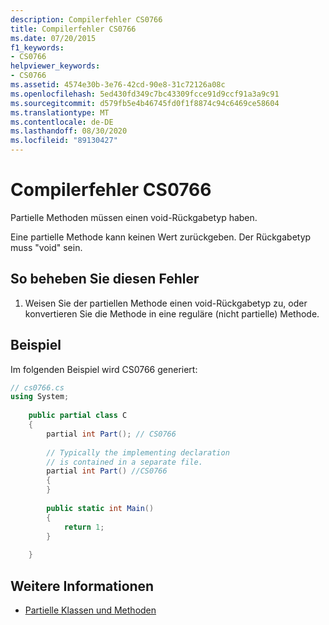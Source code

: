 ```yaml
---
description: Compilerfehler CS0766
title: Compilerfehler CS0766
ms.date: 07/20/2015
f1_keywords:
- CS0766
helpviewer_keywords:
- CS0766
ms.assetid: 4574e30b-3e76-42cd-90e8-31c72126a08c
ms.openlocfilehash: 5ed430fd349c7bc43309fcce91d9ccf91a3a9c91
ms.sourcegitcommit: d579fb5e4b46745fd0f1f8874c94c6469ce58604
ms.translationtype: MT
ms.contentlocale: de-DE
ms.lasthandoff: 08/30/2020
ms.locfileid: "89130427"
---
```

# <a name="compiler-error-cs0766"></a>Compilerfehler CS0766
Partielle Methoden müssen einen void-Rückgabetyp haben.  
  
 Eine partielle Methode kann keinen Wert zurückgeben. Der Rückgabetyp muss "void" sein.  
  
## <a name="to-correct-this-error"></a>So beheben Sie diesen Fehler  
  
1. Weisen Sie der partiellen Methode einen void-Rückgabetyp zu, oder konvertieren Sie die Methode in eine reguläre (nicht partielle) Methode.  
  
## <a name="example"></a>Beispiel  
 Im folgenden Beispiel wird CS0766 generiert:  
  
```csharp  
// cs0766.cs  
using System;  
  
    public partial class C  
    {  
        partial int Part(); // CS0766  
  
        // Typically the implementing declaration  
        // is contained in a separate file.  
        partial int Part() //CS0766  
        {  
        }  
  
        public static int Main()  
        {  
            return 1;  
        }  
  
    }  
```  
  
## <a name="see-also"></a>Weitere Informationen

- [Partielle Klassen und Methoden](../programming-guide/classes-and-structs/partial-classes-and-methods.md)
